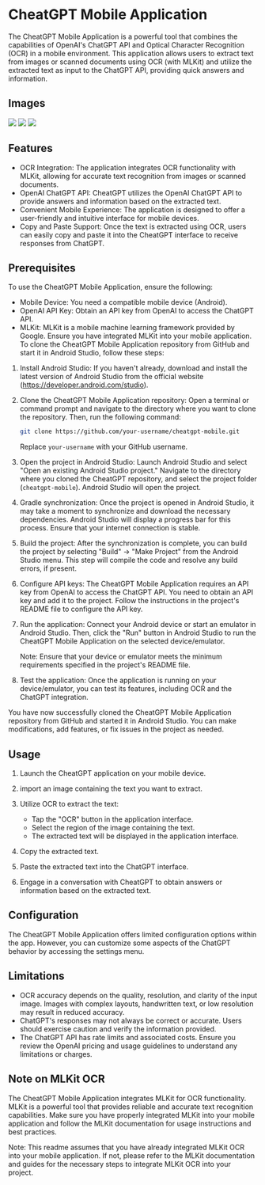 # CheatGPT Mobile Application

The CheatGPT Mobile Application is a powerful tool that combines the capabilities of OpenAI's ChatGPT API and Optical Character Recognition (OCR)
in a mobile environment. This application allows users to extract text from images or scanned documents using OCR (with MLKit) and utilize the extracted text as input to the ChatGPT API, providing quick answers and information.


## Images

<picture>
    <img src="https://github.com/7iFinalBoSS/CheatGPT/blob/main/images/1.jpeg">
</picture>

<picture>
    <img src="https://github.com/7iFinalBoSS/CheatGPT/blob/main/images/2.jpeg">
</picture>

<picture>
    <img src="https://github.com/7iFinalBoSS/CheatGPT/blob/main/images/3.jpeg">
</picture>



## Features

- OCR Integration: The application integrates OCR functionality with MLKit, allowing for accurate text recognition from images or scanned documents.
- OpenAI ChatGPT API: CheatGPT utilizes the OpenAI ChatGPT API to provide answers and information based on the extracted text.
- Convenient Mobile Experience: The application is designed to offer a user-friendly and intuitive interface for mobile devices.
- Copy and Paste Support: Once the text is extracted using OCR, users can easily copy and paste it into the CheatGPT interface to receive responses from ChatGPT.

## Prerequisites

To use the CheatGPT Mobile Application, ensure the following:

- Mobile Device: You need a compatible mobile device (Android).
- OpenAI API Key: Obtain an API key from OpenAI to access the ChatGPT API.
- MLKit: MLKit is a mobile machine learning framework provided by Google. Ensure you have integrated MLKit into your mobile application.
To clone the CheatGPT Mobile Application repository from GitHub and start it in Android Studio, follow these steps:

1. Install Android Studio: If you haven't already, download and install the latest version of Android Studio from the official website (https://developer.android.com/studio).

2. Clone the CheatGPT Mobile Application repository: Open a terminal or command prompt and navigate to the directory where you want to clone the repository. Then, run the following command:

   ```bash
   git clone https://github.com/your-username/cheatgpt-mobile.git
   ```

   Replace `your-username` with your GitHub username.

3. Open the project in Android Studio: Launch Android Studio and select "Open an existing Android Studio project." Navigate to the directory where you cloned the CheatGPT repository, and select the project folder (`cheatgpt-mobile`). Android Studio will open the project.

4. Gradle synchronization: Once the project is opened in Android Studio, it may take a moment to synchronize and download the necessary dependencies. Android Studio will display a progress bar for this process. Ensure that your internet connection is stable.

5. Build the project: After the synchronization is complete, you can build the project by selecting "Build" -> "Make Project" from the Android Studio menu. This step will compile the code and resolve any build errors, if present.

6. Configure API keys: The CheatGPT Mobile Application requires an API key from OpenAI to access the ChatGPT API. You need to obtain an API key and add it to the project. Follow the instructions in the project's README file to configure the API key.

7. Run the application: Connect your Android device or start an emulator in Android Studio. Then, click the "Run" button in Android Studio to run the CheatGPT Mobile Application on the selected device/emulator.

   Note: Ensure that your device or emulator meets the minimum requirements specified in the project's README file.

8. Test the application: Once the application is running on your device/emulator, you can test its features, including OCR and the ChatGPT integration.

You have now successfully cloned the CheatGPT Mobile Application repository from GitHub and started it in Android Studio. You can make modifications, add features, or fix issues in the project as needed.
## Usage

1. Launch the CheatGPT application on your mobile device.

2. import an image containing the text you want to extract.

3. Utilize OCR to extract the text:

   - Tap the "OCR" button in the application interface.
   - Select the region of the image containing the text.
   - The extracted text will be displayed in the application interface.

4. Copy the extracted text.

5. Paste the extracted text into the ChatGPT interface.

6. Engage in a conversation with CheatGPT to obtain answers or information based on the extracted text.

## Configuration

The CheatGPT Mobile Application offers limited configuration options within the app. However, you can customize some aspects of the ChatGPT behavior by accessing the settings menu.

## Limitations

- OCR accuracy depends on the quality, resolution, and clarity of the input image. Images with complex layouts, handwritten text, or low resolution may result in reduced accuracy.
- ChatGPT's responses may not always be correct or accurate. Users should exercise caution and verify the information provided.
- The ChatGPT API has rate limits and associated costs. Ensure you review the OpenAI pricing and usage guidelines to understand any limitations or charges.

## Note on MLKit OCR

The CheatGPT Mobile Application integrates MLKit for OCR functionality. MLKit is a powerful tool that provides reliable and accurate text recognition capabilities. Make sure you have properly integrated MLKit into your mobile application and follow the MLKit documentation for usage instructions and best practices.

Note: This readme assumes that you have already integrated MLKit OCR into your mobile application. If not, please refer to the MLKit documentation and guides for the necessary steps to integrate MLKit OCR into your project.
